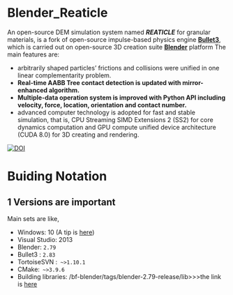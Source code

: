 # Blender_Reaticle

 An open-source DEM simulation system named ***REATICLE*** for granular materials, is a fork of open-source impulse-based physics engine [**Bullet3**](https://github.com/bulletphysics/bullet3), which is carried out on open-source 3D creation suite [**Blender**](https://github.com/sobotka/blender) platform
  The main features are: 
* arbitrarily shaped particles’ frictions and collisions were unified in one linear complementarity problem. 
* **Real-time AABB Tree contact detection is updated with mirror-enhanced algorithm.** 
* **Multiple-data operation system is improved with Python API including velocity, force, location, orientation and contact number.**
* advanced computer technology is adopted for fast and stable simulation, that is, CPU Streaming SIMD Extensions 2 (SS2) for core dynamics computation and GPU compute unified device architecture (CUDA 8.0) for 3D creating and rendering.

[![DOI](https://zenodo.org/badge/352937464.svg)](https://zenodo.org/badge/latestdoi/352937464)

# Buiding Notation

## 1 Versions are important
Main sets are like,
* Windows: 10 (A tip is [here](http://blog.reaticle.com/2020/06/22/system-language.html))
* Visual Studio: 2013
* Blender: ```2.79```
* Bullet3 : ```2.83```
* TortoiseSVN :``` ~>1.10.1```
* CMake:``` ~>3.9.6```
* Building  libraries: /bf-blender/tags/blender-2.79-release/lib>>>the link is [here]( https://svn.blender.org/svnroot/bf-blender/tags/blender-2.79-release/lib/win64_vc14/)

